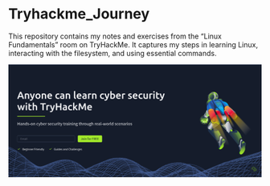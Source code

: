 # Tryhackme_Journey

This repository contains my notes and exercises from the “Linux Fundamentals” room on TryHackMe. It captures my  steps in learning Linux, interacting with the filesystem, and using essential commands.

![TryHackMe](./try_hack_me.png)
